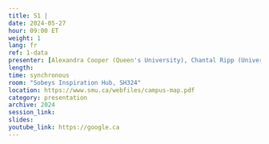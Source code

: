 ```yaml
---
title: S1 |
date: 2024-05-27
hour: 09:00 ET
weight: 1
lang: fr
ref: 1-data
presenter: [Alexandra Cooper (Queen's University), Chantal Ripp (Université d'Ottawa)]
length:
time: synchronous
room: "Sobeys Inspiration Hub, SH324"
location: https://www.smu.ca/webfiles/campus-map.pdf
category: presentation
archive: 2024
session_link:
slides:
youtube_link: https://google.ca
---
```

